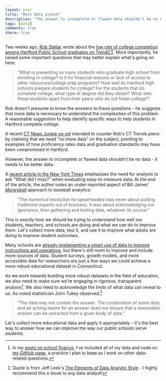 ```yaml
---
layout: post
title: "More data please"
description: "The answer to incomplete or flawed data shouldn't be no data - it needs to be better data."
tags: [data]
comments: true
share: true  
---  
```


Two weeks ago, [Rob Stellar][stellar] wrote about the [low rate of college completion among Hartford Public School graduates on TrendCT][robtrend]. More importantly, he raised some important questions that may better explain what's going on here: 

>"What is preventing so many students who graduate high school from enrolling in college? Is it for financial reasons or lack of access to other resources/college prep programs? How well do Hartford high schools prepare students for college? For the students that do complete college, what type of degree did they obtain? What sets these students apart from their peers who do not finish college?"

Rob doesn't presume to know the answers to these questions - he suggests that more data is necessary to understand the complexities of this problem. A reasonable suggestion to help identify specific ways to help students in Hartford complete college. 

A recent [CT News Junkie op-ed][ctnjdata] intended to counter Rob's CT Trends piece by claiming that we need "no more data" on the subject, pointing to examples of how proficiency rates data and graduation standards may have been compromised in Hartford. 

However, the answer to incomplete or flawed data shouldn't be no data - it needs to be better data. 

A [recent article in the New York Times][nytnumbers] emphasizes the need for analysts to ask "What did I miss?" when evaluating easy-to-measure data. At the end of the article, the author notes an under-reported aspect of Bill James' *[Moneyball][moneyball]* approach to baseball analytics: 

>"The numerical revolution he spearheaded was never about putting traditional experts out of business. It was about acknowledging our ignorance, then gathering and testing data, whatever its source."

This is *exactly* how we should be trying to understand how well our students, teachers, and schools are doing and what we can do to improve them. Let's collect more data, test it, and use it to improve what adults are doing to improve student outcomes.

Many schools are [already implementing a smart use of data to improve instructions and operations][nytschooldata], but there's still room to improve and include more sources of data. Student surveys, growth models, and more accessible data for researchers are just a few ways we could achieve a more robust educational dataset in Connecticut. 

As we work towards building more robust datasets in the field of education, we also need to make sure we're engaging in rigorous, transparent analysis[^transparent]. We also need to acknowledge the limits of what data can reveal to us. As noted statistician John Tukey observed:[^tukey]    

>“The data may not contain the answer. The combination of some data and an aching desire for an answer does not ensure that a reasonable answer can be extracted from a given body of data."

Let's collect more educational data and apply it appropriately - it's the best way to answer how we can improve the way our public schools serve students.

[^tukey]: Quote is from Jeff Leek's [The Elements of Data Analytic Style](https://leanpub.com/datastyle) - I highly recommend this e-book to any data analyst!


[^transparent]: In my [posts on school finance](http://alspur.com/tag/school-finance.html), I've included all of my data and code on [my GitHub page](https://github.com/alspur), a practice I plan to keep as I work on other data-related questions.


[stellar]: https://twitter.com/robbiestells

[robtrend]: http://trendct.org/2015/04/29/only-1-in-4-hartford-high-school-grads-got-a-college-degree-within-six-years/

[nytnumbers]: http://www.nytimes.com/2015/05/03/opinion/sunday/how-not-to-drown-in-numbers.html

[moneyball]: https://itunes.apple.com/us/book/moneyball-art-winning-unfair/id388217004?mt=11

[nytschooldata]: http://www.nytimes.com/2015/05/12/us/school-districts-embrace-business-model-of-data-collection.html

[ctnjdata]: http://www.ctnewsjunkie.com/archives/entry/op-ed_no_more_data_ed_reformers_politicians_blind_to_data_we_already_have/